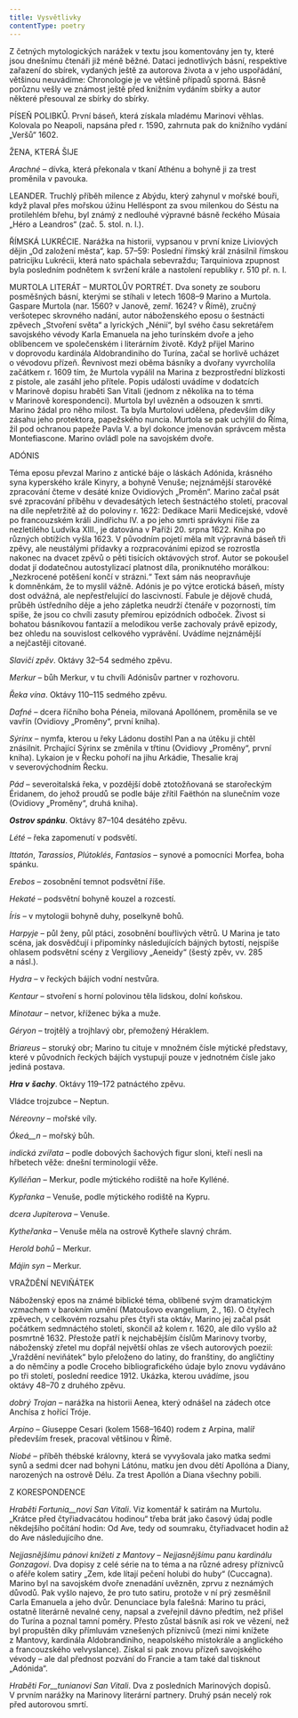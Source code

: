```yaml
---
title: Vysvětlivky
contentType: poetry
---
```


<section>

Z četných mytologických narážek v textu jsou komentovány jen ty, které jsou dnešnímu čtenáři již méně běžné. Dataci jednotlivých básní, respektive zařazení do sbírek, vydaných ještě za autorova života a v jeho uspořádání, většinou neuvádíme: Chronologie je ve většině případů sporná. Básně porůznu vešly ve známost ještě před knižním vydáním sbírky a autor některé přesouval ze sbírky do sbírky.

</section>

<section>

PÍSEŇ POLIBKŮ. První báseň, která získala mladému Marinovi věhlas. Kolovala po Neapoli, napsána před r. 1590, zahrnuta pak do knižního vydání „Veršů“ 1602.

ŽENA, KTERÁ ŠIJE

_Arachné_ – dívka, která překonala v tkaní Athénu a bohyně ji za trest proměnila v pavouka.

LEANDER. Truchlý příběh milence z Abýdu, který zahynul v mořské bouři, když plaval přes mořskou úžinu Helléspont za svou milenkou do Séstu na protilehlém břehu, byl známý z nedlouhé výpravné básně řeckého Músaia „Héro a Leandros“ (zač. 5. stol. n. l.).

ŘÍMSKÁ LUKRÉCIE. Narážka na historii, vypsanou v první knize Liviových dějin „Od založení města“, kap. 57–59: Poslední římský král znásilnil římskou patricijku Lukrécii, která nato spáchala sebevraždu; Tarquiniova zpupnost byla posledním podnětem k svržení krále a nastolení republiky r. 510 př. n. l.

MURTOLA LITERÁT – MURTOLŮV PORTRÉT. Dva sonety ze souboru posměšných básní, kterými se stíhali v letech 1608–9 Marino a Murtola. Gaspare Murtola (nar. 1560? v Janově, zemř. 1624? v Římě), zručný veršotepec skrovného nadání, autor náboženského eposu o šestnácti zpěvech „Stvoření světa“ a lyrických „Nénií“, byl svého času sekretářem savojského vévody Karla Emanuela na jeho turínském dvoře a jeho oblíbencem ve společenském i literárním životě. Když přijel Marino v doprovodu kardinála Aldobrandiniho do Turína, začal se horlivě ucházet o vévodovu přízeň. Řevnivost mezi oběma básníky a dvořany vyvrcholila začátkem r. 1609 tím, že Murtola vypálil na Marina z bezprostřední blízkosti z pistole, ale zasáhl jeho přítele. Popis události uvádíme v dodatcích v Marinově dopisu hraběti San Vitali (jednom z několika na to téma v Marinově korespondenci). Murtola byl uvězněn a odsouzen k smrti. Marino žádal pro něho milost. Ta byla Murtolovi udělena, především díky zásahu jeho protektora, papežského nuncia. Murtola se pak uchýlil do Říma, žil pod ochranou papeže Pavla V. a byl dokonce jmenován správcem města Montefiascone. Marino ovládl pole na savojském dvoře.

ADÓNIS

Téma eposu převzal Marino z antické báje o láskách Adónida, krásného syna kyperského krále Kinyry, a bohyně Venuše; nejznámější starověké zpracování čteme v desáté knize Ovidiových „Proměn“. Marino začal psát své zpracování příběhu v devadesátých letech šestnáctého století, pracoval na díle nepřetržitě až do poloviny r. 1622: Dedikace Marii Medicejské, vdově po francouzském králi Jindřichu IV. a po jeho smrti správkyni říše za nezletilého Ludvíka XIII., je datována v Paříži 20. srpna 1622. Kniha po různých obtížích vyšla 1623. V původním pojetí měla mít výpravná báseň tři zpěvy, ale neustálými přídavky a rozpracováními epizod se rozrostla nakonec na dvacet zpěvů o pěti tisících oktávových strof. Autor se pokoušel dodat jí dodatečnou autostylizací platnost díla, proniknutého morálkou: „Nezkrocené potěšení končí v strázni.“ Text sám nás neopravňuje k domněnkám, že to myslil vážně. Adónis je po výtce erotická báseň, místy dost odvážná, ale nepřestřelující do lascivností. Fabule je dějově chudá, průběh ústředního děje a jeho zápletka neudrží čtenáře v pozornosti, tím spíše, že jsou co chvíli zasuty přemírou epizódních odboček. Živost si bohatou básníkovou fantazií a melodikou verše zachovaly právě epizody, bez ohledu na souvislost celkového vyprávění. Uvádíme nejznámější a nejčastěji citované.

</section>

<section>

_Slavičí zpěv_. Oktávy 32–54 sedmého zpěvu.

_Merkur_ – bůh Merkur, v tu chvíli Adónisův partner v rozhovoru.

_Řeka vína_. Oktávy 110–115 sedmého zpěvu.

_Dafné_ – dcera říčního boha Péneia, milovaná Apollónem, proměnila se ve vavřín (Ovidiovy „Proměny“, první kniha).

_Sýrinx_ – nymfa, kterou u řeky Ládonu dostihl Pan a na útěku ji chtěl znásilnit. Prchající Sýrinx se změnila v třtinu (Ovidiovy „Proměny“, první kniha). Lykaion je v Řecku pohoří na jihu Arkádie, Thesalie kraj v severovýchodním Řecku.

_Pád_ – severoitalská řeka, v pozdější době ztotožňovaná se starořeckým Éridanem, do jehož proudů se podle báje zřítil Faëthón na slunečním voze (Ovidiovy „Proměny“, druhá kniha).

**_Ostrov spánku_**. Oktávy 87–104 desátého zpěvu.

_Lété_ – řeka zapomenutí v podsvětí.

_Ittatón_, _Tarassios_, _Plútoklés_, _Fantasios_ – synové a pomocníci Morfea, boha spánku.

_Erebos_ – zosobnění temnot podsvětní říše.

_Hekaté_ – podsvětní bohyně kouzel a rozcestí.

_Íris_ – v mytologii bohyně duhy, poselkyně bohů.

_Harpyje_ – půl ženy, půl ptáci, zosobnění bouřlivých větrů. U Marina je tato scéna, jak dosvědčují i připomínky následujících bájných bytostí, nejspíše ohlasem podsvětní scény z Vergiliovy „Aeneidy“ (šestý zpěv, vv. 285 a násl.).

_Hydra_ – v řeckých bájích vodní nestvůra.

_Kentaur_ – stvoření s horní polovinou těla lidskou, dolní koňskou.

_Minotaur_ – netvor, kříženec býka a muže.

_Géryon_ – trojtělý a trojhlavý obr, přemožený Héraklem.

_Briareus_ – storuký obr; Marino tu cituje v množném čísle mýtické představy, které v původních řeckých bájích vystupují pouze v jednotném čísle jako jediná postava.

**_Hra v_** **_šachy_**. Oktávy 119–172 patnáctého zpěvu.

Vládce trojzubce – Neptun.

_Néreovny_ – mořské víly.

_Ókeá__n_ – mořský bůh.

_indická zvířata_ – podle dobových šachových figur sloni, kteří nesli na hřbetech věže: dnešní terminologií věže.

_Kylléňan_ – Merkur, podle mýtického rodiště na hoře Kylléné.

_Kypřanka_ – Venuše, podle mýtického rodiště na Kypru.

_dcera Jupiterova_ – Venuše.

_Kytheřanka_ – Venuše měla na ostrově Kytheře slavný chrám.

_Herold bohů_ – Merkur.

_Májin syn_ – Merkur.

VRAŽDĚNÍ NEVIŇÁTEK

Náboženský epos na známé biblické téma, oblíbené svým dramatickým vzmachem v barokním umění (Matoušovo evange­lium, 2., 16). O čtyřech zpěvech, v celkovém rozsahu přes čtyři sta oktáv, Marino jej začal psát počátkem sedmnáctého století, skončil až kolem r. 1620, ale dílo vyšlo až posmrtně 1632. Přestože patří k nejchabějším číslům Marinovy tvorby, náboženský zřetel mu dopřál největší ohlas ze všech autorových poezií: „Vraždění neviňátek“ bylo přeloženo do latiny, do franštiny, do angličtiny a do němčiny a podle Croceho bibliografického údaje bylo znovu vydáváno po tři století, poslední reedice 1912. Ukázka, kterou uvádíme, jsou oktávy 48–70 z druhého zpěvu.

_dobrý Trojan_ – narážka na historii Aenea, který odnášel na zádech otce Anchísa z hořící Tróje.

_Arpino_ – Giuseppe Cesari (kolem 1568–1640) rodem z Arpina, malíř především fresek, pracoval většinou v Římě.

_Niobé_ – příběh thébské královny, která se vyvyšovala jako matka sedmi synů a sedmi dcer nad bohyni Látónu, matku jen dvou dětí Apollóna a Dia­ny, narozených na ostrově Délu. Za trest Apollón a Diana všechny pobili.

Z KORESPONDENCE

_Hraběti Fortunia__novi San Vitali_. Viz komentář k satirám na Murtolu. „Krátce před čtyřiadvacátou hodinou“ třeba brát jako časový údaj podle někdejšího počítání hodin: Od Ave, tedy od soumraku, čtyřiadvacet hodin až do Ave následujícího dne.

_Nejjasnějšímu pánovi knížeti z Mantovy_ – _Nejjasnějšímu panu kardinálu Gonzagovi_. Dva dopisy z celé série na to téma a na různé adre­sy příznivců o aféře kolem satiry „Zem, kde lítají pečení holubi do huby“ (Cuccagna). Marino byl na savojském dvoře znenadání uvězněn, zprvu z neznámých důvodů. Pak vyšlo najevo, že pro tuto satiru, protože v ní prý zesměšnil Carla Emanuela a jeho dvůr. Denunciace byla falešná: Marino tu práci, ostatně literárně nevalné ceny, napsal a zveřejnil dávno předtím, než přišel do Turína a poznal tamní poměry. Přesto zůstal básník asi rok ve vězení, než byl propuštěn díky přímluvám vznešených příznivců (mezi nimi knížete z Mantovy, kardinála Aldobrandiniho, neapolského místokrále a anglického a francouzského velvyslance). Získal si pak znovu přízeň savojského vévody – ale dal přednost pozvání do Francie a tam také dal tisknout „Adónida“.

_Hraběti For__tunianovi San Vitali_. Dva z posledních Marinových dopisů. V prvním narážky na Marinovy literární partnery. Druhý psán necelý rok před autorovou smrtí.

</section>

